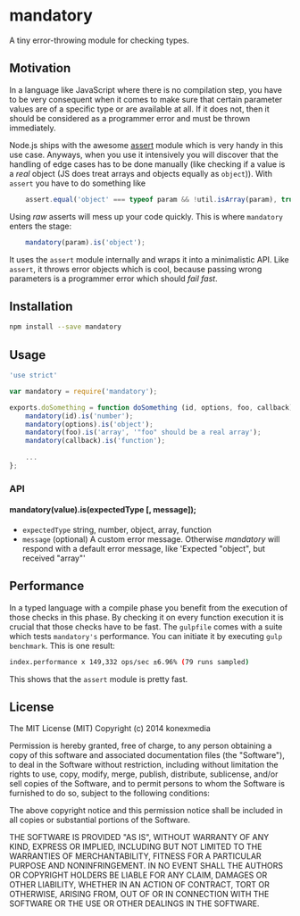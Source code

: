 # mandatory

A tiny error-throwing module for checking types.

## Motivation

In a language like JavaScript where there is no compilation step, you have to be very consequent when it comes to make sure that certain parameter values are of a specific type or are available at all. If it does not, then it should be considered as a programmer error and must be thrown immediately.

Node.js ships with the awesome [assert](nodejs.org/api/assert.html) module which is very handy in this use case. Anyways, when you use it intensively you will discover that the handling of edge cases has to be done manually (like checking if a value is a _real_ object (JS does treat arrays and objects equally as `object`)). With `assert` you have to do something like

```javascript
    assert.equal('object' === typeof param && !util.isArray(param), true, '"param" should be a real object.');
```

Using _raw_ asserts will mess up your code quickly. This is where `mandatory` enters the stage:

```javascript
    mandatory(param).is('object');
```

It uses the `assert` module internally and wraps it into a minimalistic API. Like `assert`, it throws error objects which is cool, because passing wrong parameters is a programmer error which should _fail fast_.

## Installation

```bash
npm install --save mandatory
```

## Usage

```javascript
'use strict'

var mandatory = require('mandatory');

exports.doSomething = function doSomething (id, options, foo, callback) {
    mandatory(id).is('number');
    mandatory(options).is('object');
    mandatory(foo).is('array', '"foo" should be a real array');
    mandatory(callback).is('function');
    
    ...
};
```

### API

#### mandatory(value).is(expectedType [, message]);

 * `expectedType` string, number, object, array, function
 * `message` (optional) A custom error message. Otherwise _mandatory_ will respond with a default error message, like 'Expected "object", but received "array"'

## Performance

In a typed language with a compile phase you benefit from the execution of those checks in this phase. By checking it on every function execution it is crucial that those checks have to be fast. The `gulpfile` comes with a suite which tests `mandatory's` performance. You can initiate it by executing `gulp benchmark`. This is one result:

```bash
index.performance x 149,332 ops/sec ±6.96% (79 runs sampled)
```

This shows that the `assert` module is pretty fast.

## License

The MIT License (MIT) Copyright (c) 2014 konexmedia

Permission is hereby granted, free of charge, to any person obtaining a copy of this software and associated documentation files (the "Software"), to deal in the Software without restriction, including without limitation the rights to use, copy, modify, merge, publish, distribute, sublicense, and/or sell copies of the Software, and to permit persons to whom the Software is furnished to do so, subject to the following conditions:

The above copyright notice and this permission notice shall be included in all copies or substantial portions of the Software.

THE SOFTWARE IS PROVIDED "AS IS", WITHOUT WARRANTY OF ANY KIND, EXPRESS OR IMPLIED, INCLUDING BUT NOT LIMITED TO THE WARRANTIES OF MERCHANTABILITY, FITNESS FOR A PARTICULAR PURPOSE AND NONINFRINGEMENT. IN NO EVENT SHALL THE AUTHORS OR COPYRIGHT HOLDERS BE LIABLE FOR ANY CLAIM, DAMAGES OR OTHER LIABILITY, WHETHER IN AN ACTION OF CONTRACT, TORT OR OTHERWISE, ARISING FROM, OUT OF OR IN CONNECTION WITH THE SOFTWARE OR THE USE OR OTHER DEALINGS IN THE SOFTWARE.